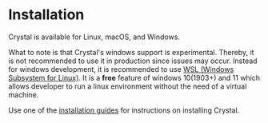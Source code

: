 # Installation

Crystal is available for Linux, macOS, and Windows.

What to note is that Crystal's windows support is experimental.
Thereby, it is not recommended to use it in production since issues may occur.
Instead for windows development, it is recommended to use [WSL (Windows Subsystem for Linux)][wsl].
It is a **free** feature of windows 10(1903+) and 11 which allows developer to run a linux environment without the need of a virtual machine.

Use one of the [installation guides][installation guides] for instructions on installing Crystal.

[wsl]: https://learn.microsoft.com/en-us/windows/wsl/install
[installation guides]: https://crystal-lang.org/install/
